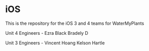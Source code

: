 # iOS
This is the repository for the iOS 3 and 4 teams for WaterMyPlants

Unit 4 Engineers - 
Ezra Black
Bradely D

Unit 3 Engineers -
Vincent Hoang
Kelson Hartle


